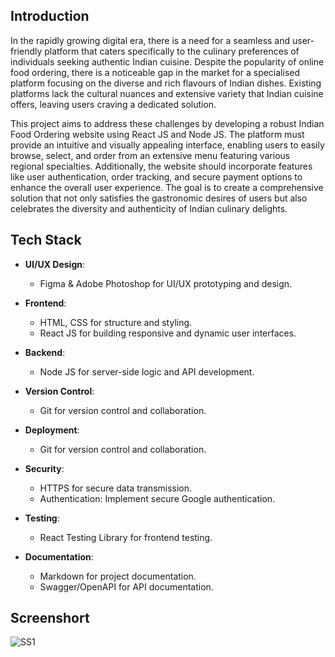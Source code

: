 ## Introduction
In the rapidly growing digital era, there is a need for a seamless and user-friendly platform that caters specifically to the culinary preferences of individuals seeking authentic Indian cuisine. Despite the popularity of online food ordering, there is a noticeable gap in the market for a specialised platform focusing on the diverse and rich flavours of Indian dishes. Existing platforms lack the cultural nuances and extensive variety that Indian cuisine offers, leaving users craving a dedicated solution.

This project aims to address these challenges by developing a robust Indian Food Ordering website using React JS and Node JS. The platform must provide an intuitive and visually appealing interface, enabling users to easily browse, select, and order from an extensive menu featuring various regional specialties. Additionally, the website should incorporate features like user authentication, order tracking, and secure payment options to enhance the overall user experience. The goal is to create a comprehensive solution that not only satisfies the gastronomic desires of users but also celebrates the diversity and authenticity of Indian culinary delights.

## Tech Stack

- **UI/UX Design**:
  - Figma & Adobe Photoshop for UI/UX prototyping and design.

- **Frontend**:
  - HTML, CSS for structure and styling.
  - React JS for building responsive and dynamic user interfaces.

- **Backend**:
  - Node JS for server-side logic and API development.

- **Version Control**:
  - Git for version control and collaboration.

- **Deployment**:
  - Git for version control and collaboration.

- **Security**:
  - HTTPS for secure data transmission.
  - Authentication: Implement secure Google authentication.

- **Testing**:
  - React Testing Library for frontend testing.

- **Documentation**:
  - Markdown for project documentation.
  - Swagger/OpenAPI for API documentation.

## Screenshort
![SS1](https://github.com/yatharth-2906/Tasty-Roots/assets/97800277/39623481-7cb2-4681-aabc-37377ac4efc9)
